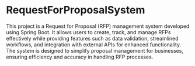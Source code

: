# RequestForProposalSystem

This project is a Request for Proposal (RFP) management system developed using Spring Boot. It allows users to create, track, and manage RFPs effectively while providing features such as data validation, streamlined workflows, and integration with external APIs for enhanced functionality. The system is designed to simplify proposal management for businesses, ensuring efficiency and accuracy in handling RFP processes.
